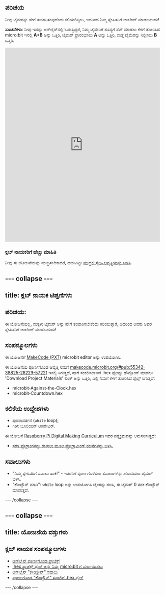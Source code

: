 ## ಪರಿಚಯ

ನೀವು ಟೈಮರನ್ನು ಹೇಗೆ ತಯಾರಿಸುವುದೆಂದು ಕಲಿಯಲಿದ್ದೀರಿ, ಇದರಿಂದ ನಿಮ್ಮ ಸ್ನೇಹಿತರಿಗೆ ಚಾಲೆಂಜ್ ಮಾಡಬಹುದು!

**ಸೂಚನೆಗಳು**: ನೀವು ಇದನ್ನು ಆನ್‌ಲೈನ್‌ನಲ್ಲಿ ಓದುತ್ತಿದ್ದರೆ, ನಿಮ್ಮ ಟೈಮೆರಿಗೆ ಶೂನ್ಯಗೆ ಸೆಟ್ ಮಾಡಲು ಕೆಳಗೆ ತೋರಿಸಿದ micro:bit ಇನಲ್ಲಿ **A+B** ಅನ್ನು ಒತ್ತಿರಿ, ಟೈಮರ್ ಪ್ರಾರಂಭಿಸಲು **A** ಅನ್ನು ಒತ್ತಿರಿ, ಮತ್ತೆ ಟೈಮೆರನ್ನು ನಿಲ್ಲಿಸಲು **B** ಒತ್ತಿರಿ.

<div style="position:relative;height:0;padding-bottom:125%;overflow:hidden;"><iframe style="position:absolute;top:0;left:0;width:100%;height:100%;" src="https://makecode.microbit.org/---run?id=_iRqcVkfXiffq" allowfullscreen="allowfullscreen" sandbox="allow-popups allow-scripts allow-same-origin" frameborder="0"></iframe></div>

### ಕ್ಲಬ್ ನಾಯಕರಿಗೆ ಹೆಚ್ಚು ಮಾಹಿತಿ

ನೀವು ಈ ಯೋಜನೆಯನ್ನು ಮುದ್ರಿಸಬೇಕಾದರೆ, ದಯವಿಟ್ಟು [ಮುದ್ರಕ-ಸ್ನೇಹಿ ಆವೃತ್ತಿಯನ್ನು ಬಳಸಿ](https://projects.raspberrypi.org/en/projects/against-the-clock/print).

## \--- collapse \---

## title: ಕ್ಲಬ್ ನಾಯಕ ಟಿಪ್ಪಣಿಗಳು

## ಪರಿಚಯ:

ಈ ಯೋಜನೆಯಲ್ಲಿ, ಮಕ್ಕಳು ಟೈಮರ್ ಅನ್ನು ಹೇಗೆ ತಯಾರಿಸಬೇಕೆಂದು ಕಲಿಯುತ್ತಾರೆ, ಅದರಿಂದ ಅವರು ಅವರ ಸ್ನೇಹಿತರಿಗೆ ಚಾಲೆಂಜ್ ಮಾಡಬಹುದು!

## ಸಂಪನ್ಮೂಲಗಳು

ಈ ಯೋಜನೆಗೆ [MakeCode (PXT)](http://jumpto.cc/pxt-new) microbit editor ಅನ್ನು ಉಪಯೋಗಿಸಿ.

ಈ ಯೋಜನೆಯ ಪೂರ್ಣಗೊಂಡ ಆವೃತ್ತಿ ನಿಮಗೆ [makecode.microbit.org/#pub:55342-38825-28229-57221](https://makecode.microbit.org/#pub:55342-38825-28229-57221) ಇನಲ್ಲಿ ಸಿಗುತ್ತದೆ, ಹಾಗೆ ಸಂಕಲಿಸಲಾಗಿದೆ .hex ಫೈಲನ್ನು ಡೌನ್ಲೋಡ್ ಮಾಡಲು 'Download Project Materials' ಲಿಂಕ್ ಅನ್ನು ಒತ್ತಿರಿ, ಎಲ್ಲಿ ನಿಮಗೆ ಕೆಳಗೆ ತೋರಿಸಿದ ಫೈಲ್ಸ್ ಸಿಗುತ್ತದೆ:

* microbit-Against-the-Clock.hex
* microbit-Countdown.hex

## ಕಲಿಕೆಯ ಉದ್ದೇಶಗಳು

* ಪುನರಾವರ್ತನೆ (`while` loop);
* `not` ಬೂಲಿಯನ್ ಆಪರೇಟರ್.

ಈ ಯೋಜನೆ [Raspberry Pi Digital Making Curriculum](http://rpf.io/curriculum) ಇದರ ಪಠ್ಯಕ್ರಮವನ್ನು ಅನುಸರಿಸುತ್ತದೆ:

* [ಸರಳ ಪ್ರೊಗ್ರಾಂಗಳನ್ನು ರಚಿಸಲು ಮೂಲ ಪ್ರೋಗ್ರಾಮಿಂಗ್ ರಚನೆಗಳನ್ನು ಬಳಸಿ.](https://www.raspberrypi.org/curriculum/programming/creator)

## ಸವಾಲುಗಳು

* "ನಿಮ್ಮ ಸ್ನೇಹಿತರಿಗೆ ಸವಾಲು ಹಾಕಿ!" - ಇತರರಿಗೆ ಪೂರ್ಣಗೊಳಿಸಲು ಸವಾಲುಗಳನ್ನು ಹೊಂದಿಸಲು ಟೈಮರ್ ಬಳಸಿ.
* "ಕೌಂಟ್ಡೌನ್ ಮಾಡಿ": `while` loop ಅನ್ನು ಉಪಯೋಗಿಸಿ ಟೈಂರನ್ನು ರಚಿಸಿ, ಈ ಟೈಮರ್ 0 ತನಕ ಕೌಂಟ್ಡೌನ್ ಮಾಡುತ್ತದೆ.

\--- /collapse \---

## \--- collapse \---

## title: ಯೋಜನೆಯ ವಸ್ತುಗಳು

## ಕ್ಲಬ್ ನಾಯಕ ಸಂಪನ್ಮೂಲಗಳು

* [ಆನ್‌ಲೈನ್ ಪೂರ್ಣಗೊಂಡ ಪ್ರಾಜೆಕ್ಟ್](https://makecode.microbit.org/#pub:55342-38825-28229-57221)
* [.hex ಪ್ರಾಜೆಕ್ಟ್ ಫೈಲ್ ಅನ್ನು ನಿಮ್ಮ micro:bit ‌ಗೆ ವರ್ಗಾಯಿಸಲು](resources/microbit-Against-the-Clock.hex)
* [ಆನ್‌ಲೈನ್ "ಕೌಂಟ್ಡೌನ್" ಸವಾಲು](https://makecode.microbit.org/#pub:69636-14914-13941-21768)
* [ಪೂರ್ಣಗೊಂಡ "ಕೌಂಟ್ಡೌನ್" ಸವಾಲಿಗೆ .hex ಫೈಲ್](resources/microbit-Countdown.hex)

\--- /collapse \---